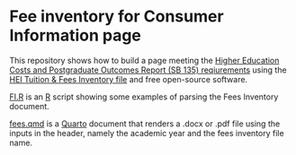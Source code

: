 # Fee inventory for Consumer Information page

This repository shows how to build a page meeting the [Higher Education Costs and Postgraduate Outcomes Report (SB 135) reqiurements](https://codes.ohio.gov/ohio-revised-code/section-3345.024) using the [HEI Tuition & Fees Inventory file](https://highered.ohio.gov/data-reports/hei-system/hei-file-doc/hei-tuition-fees-inventory-sa) and free open-source software.

[FI.R](https://github.com/lorainccc/fee-inventory/blob/main/FI.R) is an [R](https://www.r-project.org/) script showing some examples of parsing the Fees Inventory document.

[fees.qmd](https://github.com/lorainccc/fee-inventory/blob/main/fees.qmd) is a [Quarto](https://quarto.org/) document that renders a .docx or .pdf file using the inputs in the header, namely the academic year and the fees inventory file name.

